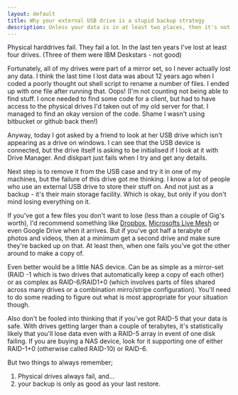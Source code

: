 ```yaml
---
layout: default
title: Why your external USB drive is a stupid backup strategy
description: Unless your data is in at least two places, then it's not actually backed up. Oh, and hard drives fail. A lot!
---
```


Physical harddrives fail. They fail a lot. In the last ten years I've lost at least four drives. (Three of them were IBM Deskstars - not good)

Fortunately, all of my drives were part of a mirror set, so I never actually lost any data. I think the last time I lost data was about 12 years ago when I coded a poorly thought out shell script to rename a number of files. I ended up with one file after running that. Oops! (I'm not counting not being able to find stuff. I once needed to find some code for a client, but had to have access to the physical drives I'd taken out of my old server for that. I managed to find an okay version of the code. Shame I wasn't using bitbucket or github back then!)

Anyway, today I got asked by a friend to look at her USB drive which isn't appearing as a drive on windows. I can see that the USB device is connected, but the drive itself is asking to be initialised if I look at it with Drive Manager. And diskpart just fails when I try and get any details.

Next step is to remove it from the USB case and try it in one of my machines, but the failure of this drive got me thinking. I know a lot of people who use an external USB drive to store their stuff on. And not just as a backup - it's their main storage facility. Which is okay, but only if you don't mind losing everything on it.

If you've got a few files you don't want to lose (less than a couple of Gig's worth), I'd recommend something like [Dropbox](http://db.tt/stHneVh), [Microsofts Live Mesh](http://explore.live.com/windows-live-mesh) or even Google Drive when it arrives. But if you've got half a terabyte of photos and videos, then at a minimum get a second drive and make sure they're backed up on that. At least then, when one fails you've got the other around to make a copy of.

Even better would be a little NAS device. Can be as simple as a mirror-set (RAID 
-1 which is two drives that automatically keep a copy of each other) or as complex as RAID-6/RAID1+0 (which involves parts of files shared across many drives or a combination mirro/stripe configuration). You'll need to do some reading to figure out what is most appropriate for your situation though.

Also don't be fooled into thinking that if you've got RAID-5 that your data is safe. With drives getting larger than a couple of terabytes, it's statistically likely that you'll lose data even with a RAID-5 array in event of one disk failing. If you are buying a NAS device, look for it supporting one of either RAID-1+0 (otherwise called RAID-10) or RAID-6.

But two things to always remember;
1. Physical drives always fail, and...
2. your backup is only as good as your last restore.